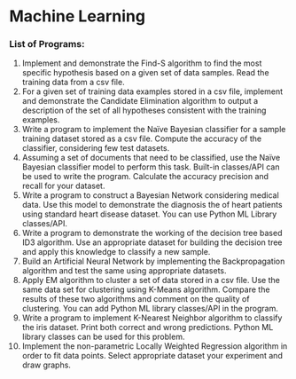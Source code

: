 # **Machine Learning**

### List of Programs:

1. Implement and demonstrate the Find-S algorithm to find the most specific hypothesis based on a given set of data samples. Read the training data from a csv file.
2. For a given set of training data examples stored in a csv file, implement and demonstrate the Candidate Elimination algorithm to output a description of the set of all hypotheses consistent with the training examples.
3. Write a program to implement the Naïve Bayesian classifier for a sample training dataset stored as a csv file. Compute the accuracy of the classifier, considering few test datasets.
4. Assuming a set of documents that need to be classified, use the Naïve Bayesian classifier model to perform this task. Built-in classes/API can be used to write the program. Calculate the accuracy precision and recall for your dataset.
5. Write a program to construct a Bayesian Network considering medical data. Use this model to demonstrate the diagnosis the of heart patients using standard heart disease dataset. You can use Python ML Library classes/API.
6. Write a program to demonstrate the working of the decision tree based ID3 algorithm. Use an appropriate dataset for building the decision tree and apply this knowledge to classify a new sample.
7. Build an Artificial Neural Network by implementing the Backpropagation algorithm and test the same using appropriate datasets.
8. Apply EM algorithm to cluster a set of data stored in a csv file. Use the same data set for clustering using K-Means algorithm. Compare the results of these two algorithms and comment on the quality of clustering. You can add Python ML library classes/API in the program.
9. Write a program to implement K-Nearest Neighbor algorithm to classify the iris dataset. Print both correct and wrong predictions. Python ML library classes can be used for this problem.
10. Implement the non-parametric Locally Weighted Regression algorithm in order to fit data points. Select appropriate dataset your experiment and draw graphs.
